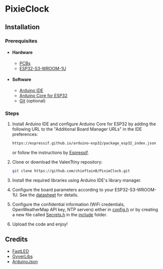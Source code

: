 # PixieClock

## Installation

### Prerequisites

- #### Hardware

  - [PCBs](hardware/gerber)
  - [ESP32-S3-WROOM-1U](https://www.espressif.com/sites/default/files/documentation/esp32-s3-wroom-1_wroom-1u_datasheet_en.pdf)

- #### Software

  - [Arduino IDE](https://www.arduino.cc/en/software)
  - [Arduino Core for ESP32](https://github.com/espressif/arduino-esp32.git)
  - [Git](https://git-scm.com/downloads) (optional)
  
### Steps

1. Install Arduino IDE and configure Arduino Core for ESP32 by adding the following URL to the "Additional Board Manager URLs" in the IDE preferences:

    ```bash
    https://espressif.github.io/arduino-esp32/package_esp32_index.json
    ```

    or follow the instructions by [Espressif](https://docs.espressif.com/projects/arduino-esp32/en/latest/installing.html).
2. Clone or download the ValenTtiny repository:

    ```bash
    git clone https://github.com/chieftain0/PixieClock.git
    ```

3. Install the required libraries using Arduino IDE's library manager.

4. Configure the board parameters according to your ESP32-S3-WROOM-1U. See the [datasheet](https://www.espressif.com/sites/default/files/documentation/esp32-s3-wroom-1_wroom-1u_datasheet_en.pdf) for details.

5. Configure the confidential information (WiFi credentials, OpenWeatherMap API key, NTP servers) either in [config.h](include/config.h) or by creating a new file called [Secrets.h]() in the [include](include/) folder.

6. Upload the code and enjoy!

## Credits

- [FastLED](https://github.com/FastLED/FastLED.git)
- [GyverLibs](https://github.com/GyverLibs)
- [ArduinoJson](https://arduinojson.org/)

